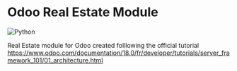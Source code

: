 # Odoo Real Estate Module
![Python](https://img.shields.io/badge/python-3670A0?style=for-the-badge&logo=python&logoColor=ffdd54)

Real Estate module for Odoo created folllowing the official tutorial
https://www.odoo.com/documentation/18.0/fr/developer/tutorials/server_framework_101/01_architecture.html
